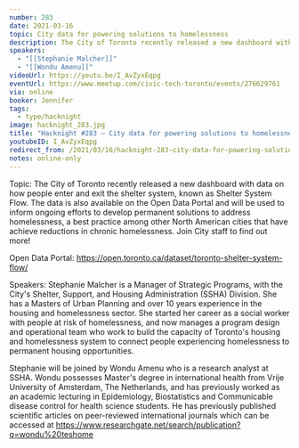 ```yaml
---
number: 283
date: 2021-03-16
topic: City data for powering solutions to homelessness
description: The City of Toronto recently released a new dashboard with data on how people enter and exit the shelter system, known as Shelter System Flow. The data is also available on the Open Data Portal and will be used to inform ongoing efforts to develop permanent solutions to address homelessness, a best practice among other North American cities that have achieve reductions in chronic homelessness. Join City staff to find out more!
speakers:
  - "[[Stephanie Malcher]]"
  - "[[Wondu Amenu]]"
videoUrl: https://youtu.be/I_AvZyxEqpg
eventUrl: https://www.meetup.com/civic-tech-toronto/events/276629761
via: online
booker: Jennifer
tags:
  - type/hacknight
image: hacknight_283.jpg
title: "Hacknight #283 – City data for powering solutions to homelessness"
youtubeID: I_AvZyxEqpg
redirect_from: /2021/03/16/hacknight-283-city-data-for-powering-solutions-to-homelessness-with-stephanie-malcher-wondu-amenu/
notes: online-only
---
```


Topic:
The City of Toronto recently released a new dashboard with data on how people enter and exit the shelter system, known as Shelter System Flow. The data is also available on the Open Data Portal and will be used to inform ongoing efforts to develop permanent solutions to address homelessness, a best practice among other North American cities that have achieve reductions in chronic homelessness. Join City staff to find out more!

Open Data Portal: https://open.toronto.ca/dataset/toronto-shelter-system-flow/

Speakers:
Stephanie Malcher is a Manager of Strategic Programs, with the City's Shelter, Support, and Housing Administration (SSHA) Division. She has a Masters of Urban Planning and over 10 years experience in the housing and homelessness sector. She started her career as a social worker with people at risk of homelessness, and now manages a program design and operational team who work to build the capacity of Toronto's housing and homelessness system to connect people experiencing homelessness to permanent housing opportunities.

Stephanie will be joined by Wondu Amenu who is a research analyst at SSHA. Wondu possesses Master's degree in international health from Vrije University of Amsterdam, The Netherlands, and has previously worked as an academic lecturing in Epidemiology, Biostatistics and Communicable disease control for health science students. He has previously published scientific articles on peer-reviewed international journals which can be accessed at https://www.researchgate.net/search/publication?q=wondu%20teshome
